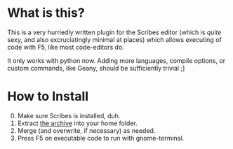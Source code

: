 # What is this?

This is a very hurriedly written plugin for the Scribes editor (which is _quite_ sexy, and also excruciatingly minimal at places) which allows executing of code with F5, like most code-editors do. 

It only works with python now. Adding more languages, compile options, or custom commands, like Geany, should be sufficiently trivial ;]

# How to Install

0.  Make sure Scribes is installed, duh.
1.  Extract [the archive](https://github.com/downloads/5310/Scribes-Exeggutor/exeggutor_v0.1.7z) into your home folder.
2.  Merge (and overwrite, if necessary) as needed.
3.  Press F5 on executable code to run with gnome-terminal.


